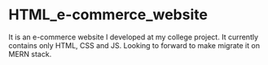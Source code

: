 # HTML_e-commerce_website
It is an e-commerce website I developed at my college project. It currently contains only HTML, CSS and JS. Looking to forward to make migrate it on MERN stack.
